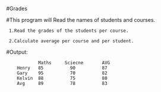 #Grades

#This program will Read the names of students and courses.

     1.Read the grades of the students per course.
     
     2.Calculate average per course and per student.
     
   #Output:
   
                Maths     Sciecne       AVG
        Henry   85          90          87
        Gary    95          70          82
        Kelvin  88          75          80
        Avg     89          78          83
